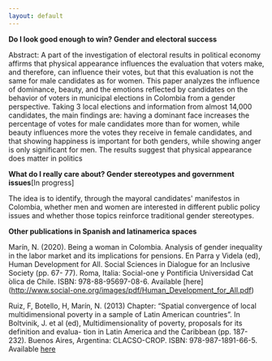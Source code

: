 ```yaml
---
layout: default
---
```


**Do I look good enough to win? Gender and electoral success**

Abstract: A part of the investigation of electoral results in political economy affirms that physical appearance influences the evaluation that voters make, and therefore, can influence their votes, but that this evaluation is not the same for male candidates as for women. This paper analyzes the influence of dominance, beauty, and the emotions reflected by candidates on the behavior of voters in municipal elections in Colombia from a gender perspective. Taking 3 local elections and information from almost 14,000 candidates, the main findings are: having a dominant face increases the percentage of votes for male candidates more than for women, while beauty influences more the votes they receive in female candidates, and that showing happiness is important for both genders, while showing anger is only significant for men. The results suggest that physical appearance does matter in politics


**What do I really care about? Gender stereotypes and government issues**[In progress]

The idea is to identify, through the mayoral candidates' manifestos in Colombia, whether men and women are interested in different public policy issues and whether those topics reinforce traditional gender stereotypes.


**Other publications in Spanish and latinamerica spaces**

Marín, N. (2020). Being a woman in Colombia. Analysis of gender inequality in the labor market and its implications for pensions. En Parra y Videla (ed), Human Development for All. Social Sciences in Dialogue for an Inclusive Society (pp. 67- 77). Roma, Italia: Social-one y Pontificia Universidad Cat ́olica de Chile. ISBN: 978-88-95697-08-6. Available [here] (http://www.social-one.org/images/pdf/Human_Development_for_All.pdf) 


Ruiz, F, Botello, H, Marín, N. (2013) Chapter: “Spatial convergence of local multidimensional poverty in a sample of Latin American countries”. In Boltvinik, J. et al (ed), Multidimensionality of poverty, proposals for its definition and evalua- tion in Latin America and the Caribbean (pp. 187-232). Buenos Aires, Argentina: CLACSO-CROP. ISBN: 978-987-1891-66-5. Available [here](http://www.clacso.org.ar/clacso/novedades_editoriales/libros_clacso/buscar_libro_detalle.php?id_libro=780&amp;amp%3Bcampo=titulo&amp;amp%3Btexto=multidimensionalidad%20de%20la%20pobreza)



